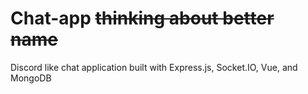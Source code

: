 # Chat-app ~~thinking about better name~~

Discord like chat application built with Express.js, Socket.IO, Vue, and MongoDB
